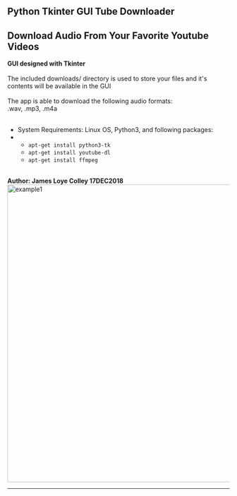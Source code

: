 ## Python Tkinter GUI Tube Downloader
## Download Audio From Your Favorite Youtube Videos


<b>GUI designed with Tkinter</b>
<br><br>
The included downloads/ directory is used to store your
files and it's contents will be available in the GUI
<br><br>
The app is able to download the following audio formats:
<br>
.wav, .mp3, .m4a
<br><br>
<ul>
  <li>
    System Requirements: Linux OS, Python3, and following packages:
  </li>
  <li>
    <ul>
      <li><code>apt-get install python3-tk</code></li>
      <li><code>apt-get install youtube-dl</code></li>
      <li><code>apt-get install ffmpeg</code></li>
    </ul>
  </li>
</ul>
<br
This was developed on Ubuntu 16.04.4 LTS.
<hr>
<b>Author: James Loye Colley  17DEC2018</b>
<br>
<img src="https://github.com/rootVIII/tube_dream/tree/master/img/screenshot.png" alt="example1" height="675" width="950"><hr>

